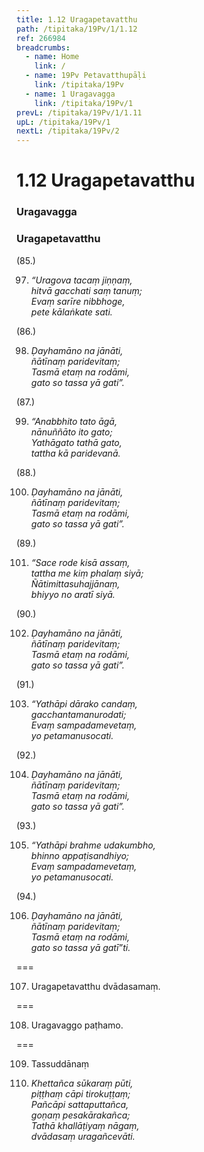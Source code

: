 ```yaml
---
title: 1.12 Uragapetavatthu
path: /tipitaka/19Pv/1/1.12
ref: 266984
breadcrumbs:
  - name: Home
    link: /
  - name: 19Pv Petavatthupāḷi
    link: /tipitaka/19Pv
  - name: 1 Uragavagga
    link: /tipitaka/19Pv/1
prevL: /tipitaka/19Pv/1/1.11
upL: /tipitaka/19Pv/1
nextL: /tipitaka/19Pv/2
---
```


# 1.12 Uragapetavatthu

### Uragavagga

### Uragapetavatthu

(85.)

97. _“Uragova tacaṃ jiṇṇaṃ,_  
_hitvā gacchati saṃ tanuṃ;_  
_Evaṃ sarīre nibbhoge,_  
_pete kālaṅkate sati._  


(86.)

98. _Ḍayhamāno na jānāti,_  
_ñātīnaṃ paridevitaṃ;_  
_Tasmā etaṃ na rodāmi,_  
_gato so tassa yā gati”._  


(87.)

99. _“Anabbhito tato āgā,_  
_nānuññāto ito gato;_  
_Yathāgato tathā gato,_  
_tattha kā paridevanā._  


(88.)

100. _Ḍayhamāno na jānāti,_  
_ñātīnaṃ paridevitaṃ;_  
_Tasmā etaṃ na rodāmi,_  
_gato so tassa yā gati”._  


(89.)

101. _“Sace rode kisā assaṃ,_  
_tattha me kiṃ phalaṃ siyā;_  
_Ñātimittasuhajjānaṃ,_  
_bhiyyo no aratī siyā._  


(90.)

102. _Ḍayhamāno na jānāti,_  
_ñātīnaṃ paridevitaṃ;_  
_Tasmā etaṃ na rodāmi,_  
_gato so tassa yā gati”._  


(91.)

103. _“Yathāpi dārako candaṃ,_  
_gacchantamanurodati;_  
_Evaṃ sampadamevetaṃ,_  
_yo petamanusocati._  


(92.)

104. _Ḍayhamāno na jānāti,_  
_ñātīnaṃ paridevitaṃ;_  
_Tasmā etaṃ na rodāmi,_  
_gato so tassa yā gati”._  


(93.)

105. _“Yathāpi brahme udakumbho,_  
_bhinno appaṭisandhiyo;_  
_Evaṃ sampadamevetaṃ,_  
_yo petamanusocati._  


(94.)

106. _Ḍayhamāno na jānāti,_  
_ñātīnaṃ paridevitaṃ;_  
_Tasmā etaṃ na rodāmi,_  
_gato so tassa yā gatī”ti._  


===

107. Uragapetavatthu dvādasamaṃ.



===

108. Uragavaggo paṭhamo.



===

109. Tassuddānaṃ



110. _Khettañca sūkaraṃ pūti,_  
_piṭṭhaṃ cāpi tirokuṭṭaṃ;_  
_Pañcāpi sattaputtañca,_  
_goṇaṃ pesakārakañca;_  
_Tathā khallāṭiyaṃ nāgaṃ,_  
_dvādasaṃ uragañcevāti._  



